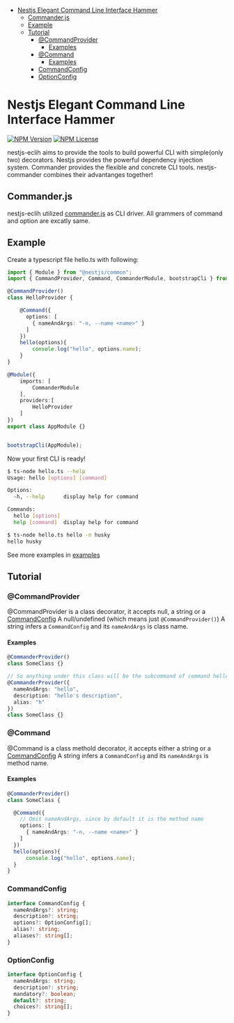 - [Nestjs Elegant Command Line Interface Hammer](#nestjs-elegant-command-line-interface-hammer)
  - [Commander.js](#commanderjs)
  - [Example](#example)
  - [Tutorial](#tutorial)
    - [@CommandProvider](#commandprovider)
      - [Examples](#examples)
    - [@Command](#command)
      - [Examples](#examples-1)
    - [CommandConfig](#commandconfig)
    - [OptionConfig](#optionconfig)

# Nestjs Elegant Command Line Interface Hammer
[![NPM Version](https://img.shields.io/npm/v/nestjs-eclih.svg?style=flat)]()
[![NPM License](https://img.shields.io/npm/l/all-contributors.svg?style=flat)](https://github.com/charlesxsh/nestjs-eclih/blob/master/LICENSE)


nestjs-eclih aims to provide the tools to build powerful CLI with simple(only two) decorators.
Nestjs provides the powerful dependency injection system. Commander provides the flexible and concrete CLI tools. nestjs-commander combines their advantanges together!

## Commander.js
nestjs-eclih utilized [commander.js](https://github.com/tj/commander.js) as CLI driver. All grammers of command and option are excatly same.

## Example

Create a typescript file hello.ts with following:
```ts
import { Module } from "@nestjs/common";
import { CommandProvider, Command, CommanderModule, bootstrapCli } from "nestjs-eclih";

@CommandProvider()
class HelloProvider {

    @Command({
      options: [
        { nameAndArgs: "-n, --name <name>" }
      ]
    })
    hello(options){
        console.log("hello", options.name);
    }
}

@Module({
    imports: [
        CommanderModule
    ],
    providers:[
        HelloProvider
    ]
})
export class AppModule {}


bootstrapCli(AppModule);
```

Now your first CLI is ready!

```bash
$ ts-node hello.ts --help
Usage: hello [options] [command]

Options:
  -h, --help      display help for command

Commands:
  hello [options]
  help [command]  display help for command

$ ts-node hello.ts hello -n husky
hello husky
```

See more examples in [examples](./examples)


## Tutorial

### @CommandProvider
@CommandProvider is a class decorator, it accepts null, a string or a [CommandConfig](#commandconfig)
A null/undefined (which means just `@CommandProvider()`)
A string infers a `CommandConfig` and its `nameAndArgs` is class name.

#### Examples 

```ts
@CommanderProvider()
class SomeClass {}

// So anything under this class will be the subcommand of command hello
@CommanderProvider({
  nameAndArgs: "hello",
  description: "hello's description",
  alias: "h"
})
class SomeClass {}
```

### @Command
@Command is a class methold decorator, it accepts either a string or a [CommandConfig](#commandconfig)
A string infers a `CommandConfig` and its `nameAndArgs` is method name.

#### Examples 

```ts
@CommanderProvider()
class SomeClass {

  @Command({
    // Omit nameAndArgs, since by default it is the method name
    options: [
      { nameAndArgs: "-n, --name <name>" }
    ]
  })
  hello(options){
      console.log("hello", options.name);
  }
}

```
### CommandConfig
```ts
interface CommandConfig {
  nameAndArgs?: string;
  description?: string;
  options?: OptionConfig[];
  alias?: string;
  aliases?: string[];
}
```

### OptionConfig
```ts
interface OptionConfig {
  nameAndArgs: string; 
  description?: string;
  mandatory?: boolean;
  default?: string;
  choices?: string[];
}

```
